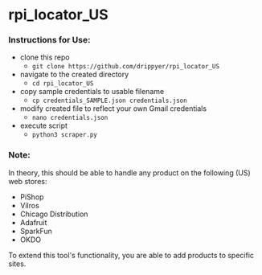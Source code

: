 # rpi_locator_US

### Instructions for Use:
- clone this repo 
  -  `git clone https://github.com/drippyer/rpi_locator_US`
- navigate to the created directory
  - `cd rpi_locator_US` 
- copy sample credentials to usable filename
  - `cp credentials_SAMPLE.json credentials.json`
- modify created file to reflect your own Gmail credentials
  - `nano credentials.json`
- execute script
  - `python3 scraper.py`


### Note:
In theory, this should be able to handle any product on the following (US) web stores:
- PiShop
- Vilros
- Chicago Distribution
- Adafruit
- SparkFun
- OKDO

To extend this tool's functionality, you are able to add products to specific sites.
